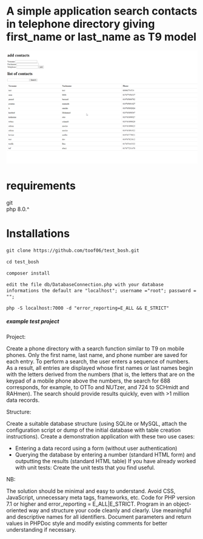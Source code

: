 # A simple application search contacts in telephone directory giving first_name or last_name as T9 model <br>



![name-of-you-image](appExample.png)

# requirements  
git <br> 
php 8.0.^ <br> 


# Installations 

```
git clone https://github.com/toof06/test_bosh.git
```

```
cd test_bosh
```

```
composer install
```

```
edit the file db/DatabaseConnection.php with your database informations the default are "localhost"; username ="root"; password = "";

```
```
php -S localhost:7000 -d "error_reporting=E_ALL && E_STRICT"
```

##### example test project 
Project: 

Create a phone directory with a search function similar to T9 on mobile phones. Only the first name, last name, and phone number are saved for each entry. To perform a search, the user enters a sequence of numbers. As a result, all entries are displayed whose first names or last names begin with the letters derived from the numbers
(that is, the letters that are on the keypad of a mobile phone above the numbers, the search for 688 corresponds, for example, to OTTo and NUTzer, and 724 to SCHmidt and RAHmen). The search should provide results quickly, even with >1 million data records.

Structure:

Create a suitable database structure (using SQLite or MySQL, attach the configuration script or dump of the initial database with table creation instructions).
Create a demonstration application with these two use cases:
- Entering a data record using a form (without user authentication)
- Querying the database by entering a number (standard HTML form) and outputting the results (standard HTML table)
If you have already worked with unit tests: Create the unit tests that you find useful.

NB:

The solution should be minimal and easy to understand.
Avoid CSS, JavaScript, unnecessary meta tags, frameworks, etc. Code for PHP version 7.1 or higher and error_reporting = E_ALL|E_STRICT.
Program in an object-oriented way and structure your code cleanly and clearly. Use meaningful and descriptive names for all identifiers.
Document parameters and return values in PHPDoc style and modify existing comments for better understanding if necessary.

